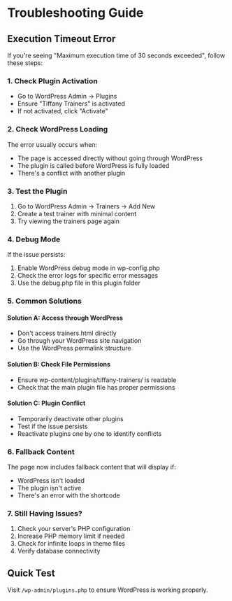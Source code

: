 # Troubleshooting Guide

## Execution Timeout Error

If you're seeing "Maximum execution time of 30 seconds exceeded", follow these steps:

### 1. Check Plugin Activation
- Go to WordPress Admin → Plugins
- Ensure "Tiffany Trainers" is activated
- If not activated, click "Activate"

### 2. Check WordPress Loading
The error usually occurs when:
- The page is accessed directly without going through WordPress
- The plugin is called before WordPress is fully loaded
- There's a conflict with another plugin

### 3. Test the Plugin
1. Go to WordPress Admin → Trainers → Add New
2. Create a test trainer with minimal content
3. Try viewing the trainers page again

### 4. Debug Mode
If the issue persists:
1. Enable WordPress debug mode in wp-config.php
2. Check the error logs for specific error messages
3. Use the debug.php file in this plugin folder

### 5. Common Solutions

#### Solution A: Access through WordPress
- Don't access trainers.html directly
- Go through your WordPress site navigation
- Use the WordPress permalink structure

#### Solution B: Check File Permissions
- Ensure wp-content/plugins/tiffany-trainers/ is readable
- Check that the main plugin file has proper permissions

#### Solution C: Plugin Conflict
- Temporarily deactivate other plugins
- Test if the issue persists
- Reactivate plugins one by one to identify conflicts

### 6. Fallback Content
The page now includes fallback content that will display if:
- WordPress isn't loaded
- The plugin isn't active
- There's an error with the shortcode

### 7. Still Having Issues?
1. Check your server's PHP configuration
2. Increase PHP memory limit if needed
3. Check for infinite loops in theme files
4. Verify database connectivity

## Quick Test
Visit `/wp-admin/plugins.php` to ensure WordPress is working properly.
